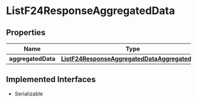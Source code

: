 

# ListF24ResponseAggregatedData


## Properties

Name | Type | Description | Notes
------------ | ------------- | ------------- | -------------
**aggregatedData** | [**ListF24ResponseAggregatedDataAggregatedData**](ListF24ResponseAggregatedDataAggregatedData.md) |  |  [optional]


## Implemented Interfaces

* Serializable


